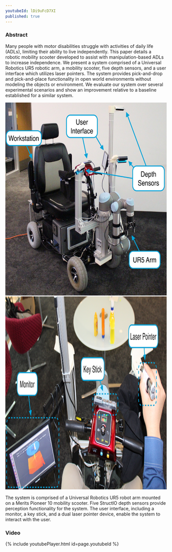 ```yaml
---
youtubeId: lDi9uFcD7XI
published: true
---
```


<!---
youtubeId: -FqXRtMlc4U
-->
### Abstract
Many people with motor disabilities struggle with activities of daily life (ADLs), limiting their ability to live independently. This paper details a robotic mobility scooter developed to assist with manipulation-based ADLs to increase independence. We present a system comprised of a Universal Robotics UR5 robotic arm, a mobility scooter, five depth sensors, and a user interface which utilizes laser pointers. The system provides pick-and-drop and pick-and-place functionality in open world environments without modeling the objects or environment. We evaluate our system over several experimental scenarios and show an improvement relative to a baseline established for a similar system.

<img src="img/system.JPG" alt="system" height="600"/>
<img src="img/interface.JPG" alt="system" height="600"/>
<!-- ![An image](img/system.JPG){: .center-image width: 400px}-->

The system is comprised of a Universal Robotics UR5 robot arm mounted on a Merits Pioneer 10 mobility scooter. Five StructIO depth sensors provide perception functionality for the system. The user interface, including a monitor, a key stick, and a dual laser pointer device, enable the system to interact with the user.

### Video

{% include youtubePlayer.html id=page.youtubeId %}

